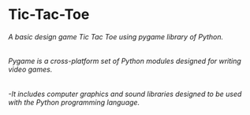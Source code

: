 # Tic-Tac-Toe
###### A basic design game Tic Tac Toe using pygame library of Python.
###### Pygame is a cross-platform set of Python modules designed for writing video games. 
###### -It includes computer graphics and sound libraries designed to be used with the Python programming language.
